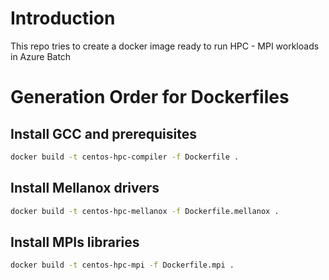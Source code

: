 # Introduction
This repo tries to create a docker image ready to run HPC - MPI workloads in Azure Batch

# Generation Order for Dockerfiles

##  Install GCC and prerequisites
````sh
docker build -t centos-hpc-compiler -f Dockerfile .
````
## Install Mellanox drivers
````sh
docker build -t centos-hpc-mellanox -f Dockerfile.mellanox .
````
## Install MPIs libraries
````sh
docker build -t centos-hpc-mpi -f Dockerfile.mpi .
````
